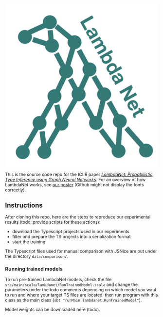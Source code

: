 <img src="images/Logo.png" width="800" alt="Logo"/>

This is the source code repo for the ICLR paper [*LambdaNet: Probabilistic Type Inference using Graph Neural Networks*](https://openreview.net/forum?id=Hkx6hANtwH). For an overview of how LambdaNet works, see [our poster](LambdaNet-Poster.pdf) (Github might not display the fonts correctly).

## Instructions
After cloning this repo, here are the steps to reproduce our experimental results (todo: provide scripts for these actions):

 - download the Typescript projects used in our experiments
 - filter and prepare the TS projects into a serialization format
 - start the training

The Typescript files used for manual comparison with JSNice are put under the directory `data/comparison/`.

### Running trained models
To run pre-trained LambdaNet models, check the file `src/main/scala/lambdanet/RunTrainedModel.scala` and change the parameters under the todo comments depending on which model you want to run and where your target TS files are located, then run program with this class as the main class (`sbt "runMain lambdanet.RunTrainedModel"`).

Model weights can be downloaded here (todo).


